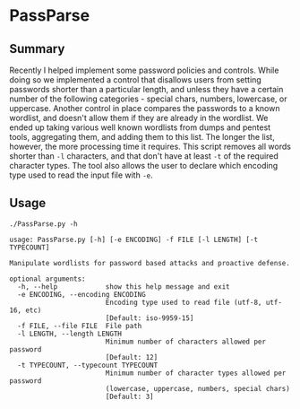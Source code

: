# PassParse

## Summary
Recently I helped implement some password policies and controls. While doing so we implemented a control that disallows users from setting passwords shorter than a particular length, and unless they have a certain number of the following categories - special chars, numbers, lowercase, or uppercase. Another control in place compares the passwords to a known wordlist, and doesn't allow them if they are already in the wordlist. We ended up taking various well known wordlists from dumps and pentest tools, aggregating them, and adding them to this list. The longer the list, however, the more processing time it requires. This script removes all words shorter than `-l` characters, and that don't have at least `-t` of the required character types. The tool also allows the user to declare which encoding type used to read the input file with `-e`.

## Usage
```
./PassParse.py -h

usage: PassParse.py [-h] [-e ENCODING] -f FILE [-l LENGTH] [-t TYPECOUNT]

Manipulate wordlists for password based attacks and proactive defense.

optional arguments:
  -h, --help            show this help message and exit
  -e ENCODING, --encoding ENCODING
                        Encoding type used to read file (utf-8, utf-16, etc)
                        [Default: iso-9959-15]
  -f FILE, --file FILE  File path
  -l LENGTH, --length LENGTH
                        Minimum number of characters allowed per password
                        [Default: 12]
  -t TYPECOUNT, --typecount TYPECOUNT
                        Minimum number of character types allowed per password
                        (lowercase, uppercase, numbers, special chars)
                        [Default: 3]
```

